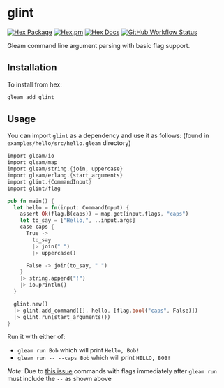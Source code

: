# glint

[![Hex Package](https://img.shields.io/hexpm/v/glint?color=ffaff3&label=%F0%9F%93%A6)](https://hex.pm/packages/glint)
[![Hex.pm](https://img.shields.io/hexpm/dt/glint?color=ffaff3)](https://hex.pm/packages/glint)
[![Hex Docs](https://img.shields.io/badge/hex-docs-ffaff3?label=%F0%9F%93%9A)](https://hexdocs.pm/glint/)
[![GitHub Workflow Status](https://img.shields.io/github/workflow/status/tanklesxl/glint/test)](https://github.com/tanklesxl/glint/actions)

Gleam command line argument parsing with basic flag support.

## Installation

To install from hex:

```sh
gleam add glint
```

## Usage

You can import `glint` as a dependency and use it as follows:
(found in `examples/hello/src/hello.gleam` directory)

```rust
import gleam/io
import gleam/map
import gleam/string.{join, uppercase}
import gleam/erlang.{start_arguments}
import glint.{CommandInput}
import glint/flag

pub fn main() {
  let hello = fn(input: CommandInput) {
    assert Ok(flag.B(caps)) = map.get(input.flags, "caps")
    let to_say = ["Hello,", ..input.args]
    case caps {
      True ->
        to_say
        |> join(" ")
        |> uppercase()

      False -> join(to_say, " ")
    }
    |> string.append("!")
    |> io.println()
  }

  glint.new()
  |> glint.add_command([], hello, [flag.bool("caps", False)])
  |> glint.run(start_arguments())
}
```

Run it with either of:

- `gleam run Bob` which will print `Hello, Bob!`
- `gleam run -- --caps Bob` which will print `HELLO, BOB!`

*Note*: Due to [this issue](https://github.com/gleam-lang/gleam/issues/1457) commands with flags immediately after `gleam run` must include the `--` as shown above
